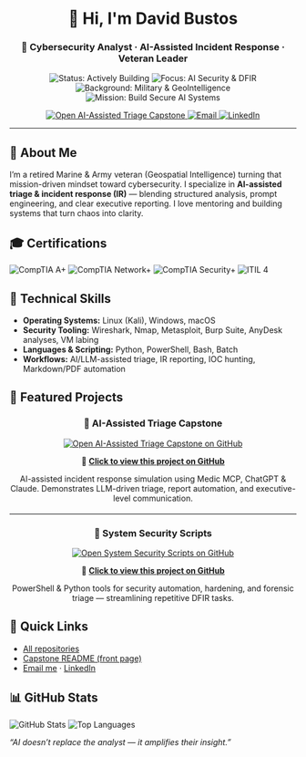<!-- CENTERED HEADER -->
<h1 align="center">👋 Hi, I'm David Bustos</h1>
<h3 align="center">🧠 Cybersecurity Analyst · AI-Assisted Incident Response · Veteran Leader</h3>

<!-- SHINY BADGES (NO BLACK) -->
<p align="center">
  <img src="https://img.shields.io/badge/Status-Actively%20Building-brightgreen?style=for-the-badge" alt="Status: Actively Building"/>
  <img src="https://img.shields.io/badge/Focus-AI_Security_%26_DFIR-4f46e5?style=for-the-badge" alt="Focus: AI Security & DFIR"/>
  <img src="https://img.shields.io/badge/Background-Military_%26_GeoIntelligence-9333ea?style=for-the-badge" alt="Background: Military & GeoIntelligence"/>
  <img src="https://img.shields.io/badge/Mission-Build_Secure_AI_Systems-0ea5e9?style=for-the-badge" alt="Mission: Build Secure AI Systems"/>
</p>

<!-- QUICK CONNECT -->
<p align="center">
  <a href="https://github.com/ByteBusterNikon/ai-assisted-triage-capstone" title="Open AI-Assisted Triage Capstone on GitHub">
    <img src="https://img.shields.io/badge/Open_AI–Assisted_Triage_Capstone-0f766e?style=for-the-badge&logo=github&logoColor=white" alt="Open AI-Assisted Triage Capstone"/>
  </a>
  <a href="mailto:dbustos@example.com" title="Email David">
    <img src="https://img.shields.io/badge/Email-Me-64748b?style=for-the-badge&logo=gmail&logoColor=white" alt="Email"/>
  </a>
  <a href="https://www.linkedin.com/in/yourprofile" title="Connect on LinkedIn">
    <img src="https://img.shields.io/badge/LinkedIn-Connect-0A66C2?style=for-the-badge&logo=linkedin&logoColor=white" alt="LinkedIn"/>
  </a>
</p>

<hr/>

<!-- ABOUT -->
<h2>🧭 About Me</h2>
<p>
I’m a retired Marine & Army veteran (Geospatial Intelligence) turning that mission-driven mindset toward cybersecurity.
I specialize in <b>AI-assisted triage & incident response (IR)</b> — blending structured analysis, prompt engineering,
and clear executive reporting. I love mentoring and building systems that turn chaos into clarity.
</p>

<!-- CERTS -->
<h2>🎓 Certifications</h2>
<p>
  <img src="https://img.shields.io/badge/CompTIA-A%2B-ea580c?style=for-the-badge" alt="CompTIA A+"/>
  <img src="https://img.shields.io/badge/CompTIA-Network%2B-2563eb?style=for-the-badge" alt="CompTIA Network+"/>
  <img src="https://img.shields.io/badge/CompTIA-Security%2B-f59e0b?style=for-the-badge" alt="CompTIA Security+"/>
  <img src="https://img.shields.io/badge/ITIL-4-9333ea?style=for-the-badge" alt="ITIL 4"/>
</p>

<!-- SKILLS -->
<h2>🧰 Technical Skills</h2>
<ul>
  <li><b>Operating Systems:</b> Linux (Kali), Windows, macOS</li>
  <li><b>Security Tooling:</b> Wireshark, Nmap, Metasploit, Burp Suite, AnyDesk analyses, VM labing</li>
  <li><b>Languages & Scripting:</b> Python, PowerShell, Bash, Batch</li>
  <li><b>Workflows:</b> AI/LLM-assisted triage, IR reporting, IOC hunting, Markdown/PDF automation</li>
</ul>

<!-- FEATURED PROJECTS -->
<h2>🚀 Featured Projects</h2>

<!-- Project 1 -->
<h3 align="center">🧠 AI-Assisted Triage Capstone</h3>
<p align="center">
  <a href="https://github.com/ByteBusterNikon/ai-assisted-triage-capstone">
    <img 
      src="https://img.shields.io/badge/Open_AI–Assisted_Triage_Capstone-4f46e5?style=for-the-badge&logo=github&logoColor=white" 
      alt="Open AI-Assisted Triage Capstone on GitHub"
      title="Click to view on GitHub"
    >
  </a>
</p>
<p align="center">
  🔗 <a href="https://github.com/ByteBusterNikon/ai-assisted-triage-capstone"><b>Click to view this project on GitHub</b></a>
</p>
<p align="center">
  AI-assisted incident response simulation using Medic MCP, ChatGPT & Claude. Demonstrates LLM-driven triage, report automation, and executive-level communication.
</p>

<hr style="border:0;border-top:1px solid #e5e7eb;margin:18px 0;">

<!-- Project 2 -->
<h3 align="center">🧰 System Security Scripts</h3>
<p align="center">
  <a href="https://github.com/ByteBusterNikon/SystemSecurityScripts">
    <img 
      src="https://img.shields.io/badge/Open_System_Security_Scripts-0ea5e9?style=for-the-badge&logo=github&logoColor=white" 
      alt="Open System Security Scripts on GitHub"
      title="Click to view on GitHub"
    >
  </a>
</p>
<p align="center">
  🔗 <a href="https://github.com/ByteBusterNikon/SystemSecurityScripts"><b>Click to view this project on GitHub</b></a>
</p>
<p align="center">
  PowerShell & Python tools for security automation, hardening, and forensic triage — streamlining repetitive DFIR tasks.
</p>

<!-- OPTIONAL: QUICK LINKS ROW -->
<h2>🔗 Quick Links</h2>
<ul>
  <li><a href="https://github.com/ByteBusterNikon?tab=repositories">All repositories</a></li>
  <li><a href="https://github.com/ByteBusterNikon/ai-assisted-triage-capstone/blob/main/README.md">Capstone README (front page)</a></li>
  <li><a href="mailto:dbustos@example.com">Email me</a> · <a href="https://www.linkedin.com/in/yourprofile">LinkedIn</a></li>
</ul>

<!-- STATS (OPTIONAL) -->
<h2>📊 GitHub Stats</h2>
<p>
  <img src="https://github-readme-stats.vercel.app/api?username=ByteBusterNikon&show_icons=true&theme=transparent" alt="GitHub Stats"/>
  <img src="https://github-readme-stats.vercel.app/api/top-langs/?username=ByteBusterNikon&layout=compact&theme=transparent" alt="Top Languages"/>
</p>

<!-- FOOTER NOTE -->
<p><i>“AI doesn’t replace the analyst — it amplifies their insight.”</i></p>
